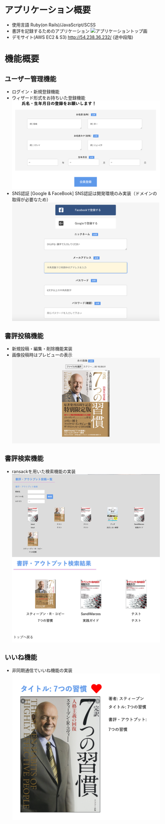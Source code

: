 # アプリケーション概要
- 使用言語
Ruby(on Rails)/JavaScript/SCSS
- 書評を記録するためのアプリケーション
![アプリケーショントップ画](app/assets/images/top.png)
- デモサイト(AWS EC2 & S3)
http://54.238.36.232/
(途中段階)

# 機能概要
## ユーザー管理機能
- ログイン・新規登録機能
- ウィザード形式をお持ちいた登録機能
![ウィザード形式](app/assets/images/wizard.png)
- SNS認証 [Google & FaceBook]
SNS認証は開発環境のみ実装（ドメインの取得が必要なため）
![SNS認証](app/assets/images/sns.png)

## 書評投稿機能
- 新規投稿・編集・削除機能実装
- 画像投稿時はプレビューの表示
![プレビュー画像](app/assets/images/preview.png)

## 書評検索機能
- ransackを用いた検索機能の実装
![検索機能の実装](app/assets/images/search.png)
![検索機能の実装](app/assets/images/ransack.png)

## いいね機能
- 非同期通信でいいね機能の実装
![検索機能の実装](app/assets/images/iine.png)





